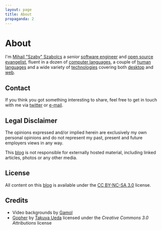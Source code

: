 ```yaml
---
layout: page
title: About
propaganda: 2
---
```

About
=====
I'm [Mihail "Szaby" Szabolcs](http://linkedin.com/in/mihailszabolcs) a *senior*
[software engineer](http://en.wikipedia.org/wiki/Software_engineer) and [open
source evangelist](http://en.wikipedia.org/wiki/Open-source_advocacy), fluent in
a dozen of [computer languages](http://en.wikipedia.org/wiki/Computer_language),
a couple of [human languages](http://en.wikipedia.org/wiki/Human_language) and a
wide variety of [technologies](http://en.wikipedia.org/wiki/Technology)
covering both [desktop](http://en.wikipedia.org/wiki/Desktop_application) and
[web](http://en.wikipedia.org/wiki/Web_application).

Contact
-------
If you think you got something interesting to share, feel free to get in touch
with me via [twitter](http://twitter.com/c0d3rguy) or [e-mail](mailto:me[at]mihail[dot]co).

Legal Disclaimer
----------------
The opinions expressed and/or implied herein are exclusively my own personal opinions and do not represent my
past, present and future employers views in any way.

This [blog](/) is not responsible for externally hosted material, including linked articles, photos or any other media.

License
-------
All content on this [blog](/) is available under the [CC BY-NC-SA 3.0](http://creativecommons.org/licenses/by-nc-sa/3.0/) license.

Credits
-------
* Video backgrounds by [Gamol](https://www.pexels.com/@gamol-755060)
* [Gopher][gopher] by [Takuya Ueda][tenntenn] licensed under the *Creative Commons 3.0 Attributions* license

[gopher]: https://github.com/golang-samples/gopher-vector
[tenntenn]: https://x.com/tenntenn
